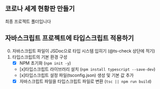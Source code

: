 ## 코로나 세계 현황판 만들기

최종 프로젝트 폴더입니다

## 자바스크립트 프로젝트에 타입스크립트 적용하기

0. 자바스크립트 파일이 JSDoc으로 타입 시스템 입히기 (@ts-check 상단에 적기)
1. 타입스크립트의 기본 환경 구성
    - [x] NPM 초기화 (```npm init -y```)
    - [x]타입스크립트 라이브러리 설치 (```npm install typescript --save-dev```)
    - [x]타입스크립트 설정 파일(tsconfig.json) 생성 및 기본 값 추가
    - [x] 자바스크립트 파일을 타입스크립트 파일로 변환 (```tsc || npm run build```)